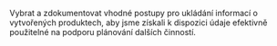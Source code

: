 Vybrat a zdokumentovat vhodné postupy pro ukládání informací o vytvořených produktech, aby jsme získali k dispozici údaje efektivně použitelné na podporu plánování dalších činností.